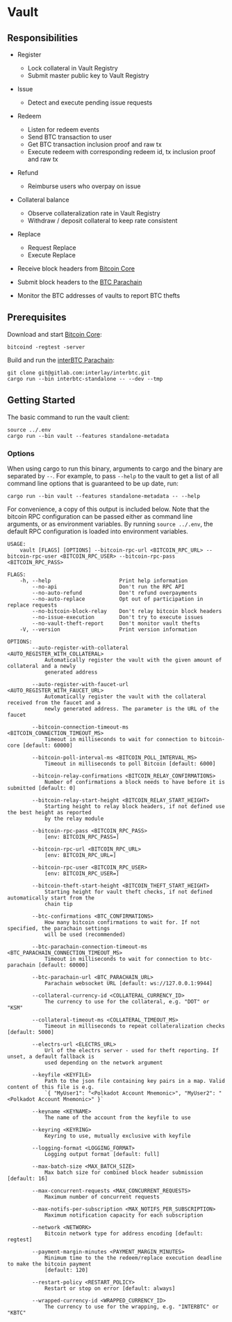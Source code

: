 # Vault

## Responsibilities

- Register
  - Lock collateral in Vault Registry
  - Submit master public key to Vault Registry
- Issue
  - Detect and execute pending issue requests
- Redeem
  - Listen for redeem events
  - Send BTC transaction to user
  - Get BTC transaction inclusion proof and raw tx
  - Execute redeem with corresponding redeem id, tx inclusion proof and raw tx
- Refund
  - Reimburse users who overpay on issue
- Collateral balance
  - Observe collateralization rate in Vault Registry
  - Withdraw / deposit collateral to keep rate consistent
- Replace
  - Request Replace
  - Execute Replace

- Receive block headers from [Bitcoin Core](https://github.com/bitcoin/bitcoin)
- Submit block headers to the [BTC Parachain](https://github.com/interlay/interbtc)
- Monitor the BTC addresses of vaults to report BTC thefts

## Prerequisites

Download and start [Bitcoin Core](https://bitcoin.org/en/bitcoin-core/):

```
bitcoind -regtest -server
```

Build and run the [interBTC Parachain](https://github.com/interlay/interbtc):

```
git clone git@gitlab.com:interlay/interbtc.git
cargo run --bin interbtc-standalone -- --dev --tmp
```

## Getting Started

The basic command to run the vault client:

```
source ../.env
cargo run --bin vault --features standalone-metadata
```

### Options

When using cargo to run this binary, arguments to cargo and the binary are separated by `--`. For example, to pass `--help` to the vault to get a list of all command line options that is guaranteed to be up date, run:

```
cargo run --bin vault --features standalone-metadata -- --help
```

For convenience, a copy of this output is included below. Note that the bitcoin RPC configuration can be passed either as command line arguments, or as environment variables. By running `source ../.env`, the default RPC configuration is loaded into environment variables. 

```
USAGE:
    vault [FLAGS] [OPTIONS] --bitcoin-rpc-url <BITCOIN_RPC_URL> --bitcoin-rpc-user <BITCOIN_RPC_USER> --bitcoin-rpc-pass <BITCOIN_RPC_PASS>

FLAGS:
    -h, --help                      Print help information
        --no-api                    Don't run the RPC API
        --no-auto-refund            Don't refund overpayments
        --no-auto-replace           Opt out of participation in replace requests
        --no-bitcoin-block-relay    Don't relay bitcoin block headers
        --no-issue-execution        Don't try to execute issues
        --no-vault-theft-report     Don't monitor vault thefts
    -V, --version                   Print version information

OPTIONS:
        --auto-register-with-collateral <AUTO_REGISTER_WITH_COLLATERAL>
            Automatically register the vault with the given amount of collateral and a newly
            generated address

        --auto-register-with-faucet-url <AUTO_REGISTER_WITH_FAUCET_URL>
            Automatically register the vault with the collateral received from the faucet and a
            newly generated address. The parameter is the URL of the faucet

        --bitcoin-connection-timeout-ms <BITCOIN_CONNECTION_TIMEOUT_MS>
            Timeout in milliseconds to wait for connection to bitcoin-core [default: 60000]

        --bitcoin-poll-interval-ms <BITCOIN_POLL_INTERVAL_MS>
            Timeout in milliseconds to poll Bitcoin [default: 6000]

        --bitcoin-relay-confirmations <BITCOIN_RELAY_CONFIRMATIONS>
            Number of confirmations a block needs to have before it is submitted [default: 0]

        --bitcoin-relay-start-height <BITCOIN_RELAY_START_HEIGHT>
            Starting height to relay block headers, if not defined use the best height as reported
            by the relay module

        --bitcoin-rpc-pass <BITCOIN_RPC_PASS>
            [env: BITCOIN_RPC_PASS=]

        --bitcoin-rpc-url <BITCOIN_RPC_URL>
            [env: BITCOIN_RPC_URL=]

        --bitcoin-rpc-user <BITCOIN_RPC_USER>
            [env: BITCOIN_RPC_USER=]

        --bitcoin-theft-start-height <BITCOIN_THEFT_START_HEIGHT>
            Starting height for vault theft checks, if not defined automatically start from the
            chain tip

        --btc-confirmations <BTC_CONFIRMATIONS>
            How many bitcoin confirmations to wait for. If not specified, the parachain settings
            will be used (recommended)

        --btc-parachain-connection-timeout-ms <BTC_PARACHAIN_CONNECTION_TIMEOUT_MS>
            Timeout in milliseconds to wait for connection to btc-parachain [default: 60000]

        --btc-parachain-url <BTC_PARACHAIN_URL>
            Parachain websocket URL [default: ws://127.0.0.1:9944]

        --collateral-currency-id <COLLATERAL_CURRENCY_ID>
            The currency to use for the collateral, e.g. "DOT" or "KSM"

        --collateral-timeout-ms <COLLATERAL_TIMEOUT_MS>
            Timeout in milliseconds to repeat collateralization checks [default: 5000]

        --electrs-url <ELECTRS_URL>
            Url of the electrs server - used for theft reporting. If unset, a default fallback is
            used depending on the network argument

        --keyfile <KEYFILE>
            Path to the json file containing key pairs in a map. Valid content of this file is e.g.
            `{ "MyUser1": "<Polkadot Account Mnemonic>", "MyUser2": "<Polkadot Account Mnemonic>" }`

        --keyname <KEYNAME>
            The name of the account from the keyfile to use

        --keyring <KEYRING>
            Keyring to use, mutually exclusive with keyfile

        --logging-format <LOGGING_FORMAT>
            Logging output format [default: full]

        --max-batch-size <MAX_BATCH_SIZE>
            Max batch size for combined block header submission [default: 16]

        --max-concurrent-requests <MAX_CONCURRENT_REQUESTS>
            Maximum number of concurrent requests

        --max-notifs-per-subscription <MAX_NOTIFS_PER_SUBSCRIPTION>
            Maximum notification capacity for each subscription

        --network <NETWORK>
            Bitcoin network type for address encoding [default: regtest]

        --payment-margin-minutes <PAYMENT_MARGIN_MINUTES>
            Minimum time to the the redeem/replace execution deadline to make the bitcoin payment
            [default: 120]

        --restart-policy <RESTART_POLICY>
            Restart or stop on error [default: always]

        --wrapped-currency-id <WRAPPED_CURRENCY_ID>
            The currency to use for the wrapping, e.g. "INTERBTC" or "KBTC"
```
